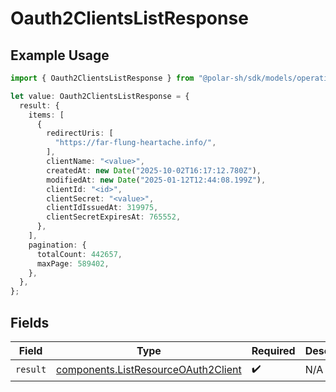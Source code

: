 # Oauth2ClientsListResponse

## Example Usage

```typescript
import { Oauth2ClientsListResponse } from "@polar-sh/sdk/models/operations/oauth2clientslist.js";

let value: Oauth2ClientsListResponse = {
  result: {
    items: [
      {
        redirectUris: [
          "https://far-flung-heartache.info/",
        ],
        clientName: "<value>",
        createdAt: new Date("2025-10-02T16:17:12.780Z"),
        modifiedAt: new Date("2025-01-12T12:44:08.199Z"),
        clientId: "<id>",
        clientSecret: "<value>",
        clientIdIssuedAt: 319975,
        clientSecretExpiresAt: 765552,
      },
    ],
    pagination: {
      totalCount: 442657,
      maxPage: 589402,
    },
  },
};
```

## Fields

| Field                                                                                      | Type                                                                                       | Required                                                                                   | Description                                                                                |
| ------------------------------------------------------------------------------------------ | ------------------------------------------------------------------------------------------ | ------------------------------------------------------------------------------------------ | ------------------------------------------------------------------------------------------ |
| `result`                                                                                   | [components.ListResourceOAuth2Client](../../models/components/listresourceoauth2client.md) | :heavy_check_mark:                                                                         | N/A                                                                                        |